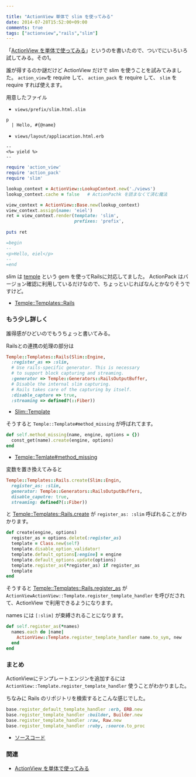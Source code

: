 ```yaml
---

title: "ActionView 単体で slim を使ってみる"
date: 2014-07-28T15:52:00+09:00
comments: true
tags: ["actionview","rails","slim"]
---
```


「[ActionView を単体で使ってみる](/blog/2014/07/18/action-view/)」というのを書いたので、ついでにいろいろ試してみる。その1。

誰が得するのか謎だけど ActionView だけで slim を使うことを試みてみました。
`action_view`を require して、 `action_pack` を require して、 `slim` を require すれば使えます。

用意したファイル

* `views/prefix/slim.html.slim`

```
p
  | Hello, #{@name}
```

* `views/layout/appliacation.html.erb`

```
--
<%= yield %>
--
```


```ruby
require 'action_view'
require 'action_pack'
require 'slim'

lookup_context = ActionView::LookupContext.new('./views')
lookup_context.cache = false   # ActionPachk を読まなくて済む魔法

view_context = ActionView::Base.new(lookup_context)
view_context.assign(name: 'eiel')
ret = view_context.render(template: 'slim',
                          prefixes: 'prefix',
                          
puts ret

=begin
--
<p>Hello, eiel</p>
--
=end
```

slim は [temple](https://github.com/judofyr/temple) という gem を使ってRailsに対応してました。
ActionPack はバージョン確認に利用しているだけなので、ちょっといじればなんとかなりそうですけど。

* [Temple::Templates::Rails](https://github.com/judofyr/temple/blob/v0.6.8/lib/temple/templates/rails.rb)

### もう少し詳しく

誰得感がひどいのでもうちょっと書いてみる。

Railsとの連携の処理の部分は

```ruby
Temple::Templates::Rails(Slim::Engine,
  :register_as => :slim,
  # Use rails-specific generator. This is necessary
  # to support block capturing and streaming.
  :generator => Temple::Generators::RailsOutputBuffer,
  # Disable the internal slim capturing.
  # Rails takes care of the capturing by itself.
  :disable_capture => true,
  :streaming => defined?(::Fiber))
```

* [Slim::Template](https://github.com/slim-template/slim/blob/master/lib/slim/template.rb#L9-L17)

そうすると `Temple::Template#method_missing` が呼ばれてます。

```ruby
def self.method_missing(name, engine, options = {})
  const_get(name).create(engine, options)
end
```

* [Temple::Temlate#method_missing](https://github.com/judofyr/temple/blob/v0.6.8/lib/temple/templates.rb#L7-L9)

変数を置き換えてみると

```ruby
Temple::Templates::Rails.create(Slim::Engin,
  register_as: :slim,
  generator: Temple::Generators::RailsOutputBuffers,
  disable_caputre: true,
  streaming: defined?(::Fiber))
```

と [Temple::Templates::Rails.create](https://github.com/judofyr/temple/blob/v0.6.8/lib/temple/mixins/template.rb#L17-L25) が  `register_as: :slim` 呼ばれることがわかります。

```ruby
def create(engine, options)
  register_as = options.delete(:register_as)
  template = Class.new(self)
  template.disable_option_validator!
  template.default_options[:engine] = engine
  template.default_options.update(options)
  template.register_as(*register_as) if register_as
  template
end
```

そうすると [Temple::Templates::Rails.register_as](https://github.com/judofyr/temple/blob/v0.6.8/lib/temple/templates/rails.rb#L41-L45) が `ActionViewActionView::Template.register_template_handler` を呼びだされて、ActionView で利用できるようになります。

names には `[:slim]` が束縛されることになります。

```ruby
def self.register_as(*names)
  names.each do |name|
    ActionView::Template.register_template_handler name.to_sym, new
  end
end
```

### まとめ

ActionViewにテンプレートエンジンを追加するには `ActionView::Template.register_template_handler` 使うことがわかりました。

ちなみに Rails のリポジトリを検索するとこんな感じでした。

```ruby
base.register_default_template_handler :erb, ERB.new
base.register_template_handler :builder, Builder.new
base.register_template_handler :raw, Raw.new
base.register_template_handler :ruby, :source.to_proc
```

* [ソースコード](https://github.com/rails/rails/blob/v4.1.4/actionview/lib/action_view/template/handlers.rb#L10-L13)


### 関連

* [ActionView を単体で使ってみる](/blog/2014/07/18/action-view/)
